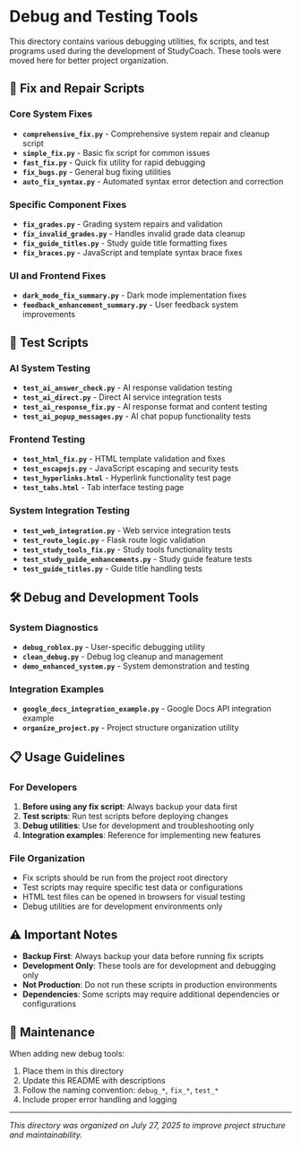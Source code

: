 # Debug and Testing Tools

This directory contains various debugging utilities, fix scripts, and test programs used during the development of StudyCoach. These tools were moved here for better project organization.

## 🔧 Fix and Repair Scripts

### Core System Fixes
- **`comprehensive_fix.py`** - Comprehensive system repair and cleanup script
- **`simple_fix.py`** - Basic fix script for common issues
- **`fast_fix.py`** - Quick fix utility for rapid debugging
- **`fix_bugs.py`** - General bug fixing utilities
- **`auto_fix_syntax.py`** - Automated syntax error detection and correction

### Specific Component Fixes
- **`fix_grades.py`** - Grading system repairs and validation
- **`fix_invalid_grades.py`** - Handles invalid grade data cleanup
- **`fix_guide_titles.py`** - Study guide title formatting fixes
- **`fix_braces.py`** - JavaScript and template syntax brace fixes

### UI and Frontend Fixes
- **`dark_mode_fix_summary.py`** - Dark mode implementation fixes
- **`feedback_enhancement_summary.py`** - User feedback system improvements

## 🧪 Test Scripts

### AI System Testing
- **`test_ai_answer_check.py`** - AI response validation testing
- **`test_ai_direct.py`** - Direct AI service integration tests
- **`test_ai_response_fix.py`** - AI response format and content testing
- **`test_ai_popup_messages.py`** - AI chat popup functionality tests

### Frontend Testing
- **`test_html_fix.py`** - HTML template validation and fixes
- **`test_escapejs.py`** - JavaScript escaping and security tests
- **`test_hyperlinks.html`** - Hyperlink functionality test page
- **`test_tabs.html`** - Tab interface testing page

### System Integration Testing
- **`test_web_integration.py`** - Web service integration tests
- **`test_route_logic.py`** - Flask route logic validation
- **`test_study_tools_fix.py`** - Study tools functionality tests
- **`test_study_guide_enhancements.py`** - Study guide feature tests
- **`test_guide_titles.py`** - Guide title handling tests

## 🛠️ Debug and Development Tools

### System Diagnostics
- **`debug_roblox.py`** - User-specific debugging utility
- **`clean_debug.py`** - Debug log cleanup and management
- **`demo_enhanced_system.py`** - System demonstration and testing

### Integration Examples
- **`google_docs_integration_example.py`** - Google Docs API integration example
- **`organize_project.py`** - Project structure organization utility

## 📋 Usage Guidelines

### For Developers
1. **Before using any fix script**: Always backup your data first
2. **Test scripts**: Run test scripts before deploying changes
3. **Debug utilities**: Use for development and troubleshooting only
4. **Integration examples**: Reference for implementing new features

### File Organization
- Fix scripts should be run from the project root directory
- Test scripts may require specific test data or configurations
- HTML test files can be opened in browsers for visual testing
- Debug utilities are for development environments only

## ⚠️ Important Notes

- **Backup First**: Always backup your data before running fix scripts
- **Development Only**: These tools are for development and debugging only
- **Not Production**: Do not run these scripts in production environments
- **Dependencies**: Some scripts may require additional dependencies or configurations

## 🔄 Maintenance

When adding new debug tools:
1. Place them in this directory
2. Update this README with descriptions
3. Follow the naming convention: `debug_*`, `fix_*`, `test_*`
4. Include proper error handling and logging

---

*This directory was organized on July 27, 2025 to improve project structure and maintainability.*

